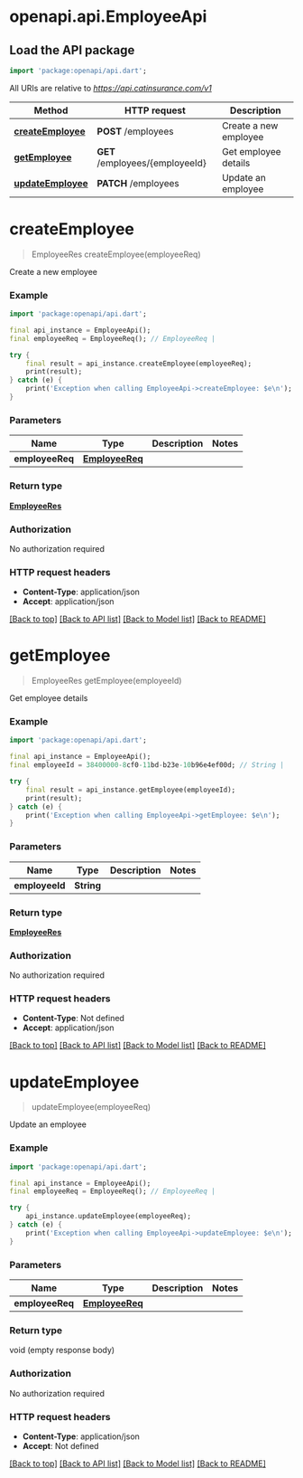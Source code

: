 # openapi.api.EmployeeApi

## Load the API package
```dart
import 'package:openapi/api.dart';
```

All URIs are relative to *https://api.catinsurance.com/v1*

Method | HTTP request | Description
------------- | ------------- | -------------
[**createEmployee**](EmployeeApi.md#createemployee) | **POST** /employees | Create a new employee
[**getEmployee**](EmployeeApi.md#getemployee) | **GET** /employees/{employeeId} | Get employee details
[**updateEmployee**](EmployeeApi.md#updateemployee) | **PATCH** /employees | Update an employee


# **createEmployee**
> EmployeeRes createEmployee(employeeReq)

Create a new employee

### Example
```dart
import 'package:openapi/api.dart';

final api_instance = EmployeeApi();
final employeeReq = EmployeeReq(); // EmployeeReq | 

try {
    final result = api_instance.createEmployee(employeeReq);
    print(result);
} catch (e) {
    print('Exception when calling EmployeeApi->createEmployee: $e\n');
}
```

### Parameters

Name | Type | Description  | Notes
------------- | ------------- | ------------- | -------------
 **employeeReq** | [**EmployeeReq**](EmployeeReq.md)|  | 

### Return type

[**EmployeeRes**](EmployeeRes.md)

### Authorization

No authorization required

### HTTP request headers

 - **Content-Type**: application/json
 - **Accept**: application/json

[[Back to top]](#) [[Back to API list]](../README.md#documentation-for-api-endpoints) [[Back to Model list]](../README.md#documentation-for-models) [[Back to README]](../README.md)

# **getEmployee**
> EmployeeRes getEmployee(employeeId)

Get employee details

### Example
```dart
import 'package:openapi/api.dart';

final api_instance = EmployeeApi();
final employeeId = 38400000-8cf0-11bd-b23e-10b96e4ef00d; // String | 

try {
    final result = api_instance.getEmployee(employeeId);
    print(result);
} catch (e) {
    print('Exception when calling EmployeeApi->getEmployee: $e\n');
}
```

### Parameters

Name | Type | Description  | Notes
------------- | ------------- | ------------- | -------------
 **employeeId** | **String**|  | 

### Return type

[**EmployeeRes**](EmployeeRes.md)

### Authorization

No authorization required

### HTTP request headers

 - **Content-Type**: Not defined
 - **Accept**: application/json

[[Back to top]](#) [[Back to API list]](../README.md#documentation-for-api-endpoints) [[Back to Model list]](../README.md#documentation-for-models) [[Back to README]](../README.md)

# **updateEmployee**
> updateEmployee(employeeReq)

Update an employee

### Example
```dart
import 'package:openapi/api.dart';

final api_instance = EmployeeApi();
final employeeReq = EmployeeReq(); // EmployeeReq | 

try {
    api_instance.updateEmployee(employeeReq);
} catch (e) {
    print('Exception when calling EmployeeApi->updateEmployee: $e\n');
}
```

### Parameters

Name | Type | Description  | Notes
------------- | ------------- | ------------- | -------------
 **employeeReq** | [**EmployeeReq**](EmployeeReq.md)|  | 

### Return type

void (empty response body)

### Authorization

No authorization required

### HTTP request headers

 - **Content-Type**: application/json
 - **Accept**: Not defined

[[Back to top]](#) [[Back to API list]](../README.md#documentation-for-api-endpoints) [[Back to Model list]](../README.md#documentation-for-models) [[Back to README]](../README.md)


